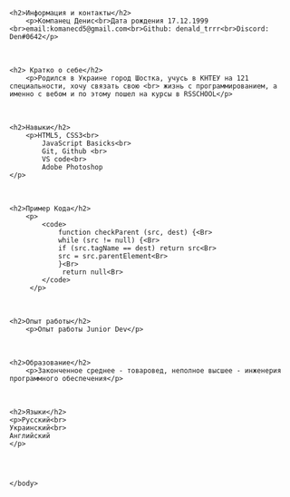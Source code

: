 <html>

<head>

</head>
<body>


    <h2>Информация и контакты</h2>
        <p>Компанец Денис<br>Дата рождения 17.12.1999
    <br>email:komanecd5@gmail.com<br>Github: denald_trrr<br>Discord: Den#0642</p>
<br>

    <h2> Кратко о себе</h2>
        <p>Родился в Украине город Шостка, учусь в КНТЕУ на 121 специальности, хочу связать свою <br> жизнь с программированием, а именно с вебом и по этому пошел на курсы в RSSCHOOL</p>
<br>


    <h2>Навыки</h2>
        <p>HTML5, CSS3<br>
            JavaScript Basicks<br>
            Git, Github <br>
            VS code<br>
            Adobe Photoshop
    </p>
<br>

    <h2>Пример Кода</h2>
        <p>
            <code>
                function checkParent (src, dest) {<Br>
                while (src != null) {<Br>
                if (src.tagName == dest) return src<Br>
                src = src.parentElement<Br>
                }<Br>
                 return null<Br>
            </code>
         </p>
    
<br>

    <h2>Опыт работы</h2>
        <p>Опыт работы Junior Dev</p>
<br>

                
    <h2>Образование</h2>
        <p>Законченное среднее - товаровед, неполное высшее - инженерия программного обеспечения</p>

<br>

    <h2>Языки</h2>
    <p>Русский<br>
    Украинский<br>
    Английский
    </p>




    </body>



</html>
